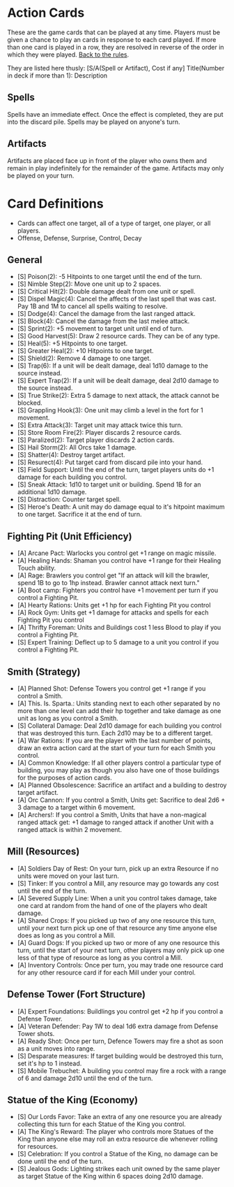 # Action Cards
These are the game cards that can be played at any time. Players must be given a chance to play an cards in response to each card played. If more than one card is played in a row, they are resolved in reverse of the order in which they were played. [Back to the rules](README.md).

They are listed here thusly: [S/A(Spell or Artifact), Cost if any] Title(Number in deck if more than 1): Description

## Spells
Spells have an immediate effect. Once the effect is completed, they are put into the discard pile. Spells may be played on anyone's turn.

## Artifacts
Artifacts are placed face up in front of the player who owns them and remain in play indefinitely for the remainder of the game. Artifacts may only be played on your turn.

# Card Definitions

* Cards can affect one target, all of a type of target, one player, or all players.
* Offense, Defense, Surprise, Control, Decay

## General
- [S] Poison(2): -5 Hitpoints to one target until the end of the turn.
- [S] Nimble Step(2): Move one unit up to 2 spaces.
- [S] Critical Hit(2): Double damage dealt from one unit or spell.
- [S] Dispel Magic(4): Cancel the affects of the last spell that was cast. Pay 1B and 1M to cancel all spells waiting to resolve.
- [S] Dodge(4): Cancel the damage from the last ranged attack.
- [S] Block(4): Cancel the damage from the last melee attack.
- [S] Sprint(2): +5 movement to target unit until end of turn.
- [S] Good Harvest(5): Draw 2 resource cards. They can be of any type.
- [S] Heal(5): +5 Hitpoints to one target.
- [S] Greater Heal(2): +10 Hitpoints to one target.
- [S] Shield(2): Remove 4 damage to one target.
- [S] Trap(6): If a unit will be dealt damage, deal 1d10 damage to the source instead.
- [S] Expert Trap(2): If a unit will be dealt damage, deal 2d10 damage to the source instead.
- [S] True Strike(2): Extra 5 damage to next attack, the attack cannot be blocked.
- [S] Grappling Hook(3): One unit may climb a level in the fort for 1 movement.
- [S] Extra Attack(3): Target unit may attack twice this turn.
- [S] Store Room Fire(2): Player discards 2 resource cards.
- [S] Paralized(2): Target player discards 2 action cards.
- [S] Hail Storm(2): All Orcs take 1 damage.
- [S] Shatter(4): Destroy target artifact.
- [S] Resurect(4): Put target card from discard pile into your hand.
- [S] Field Support: Until the end of the turn, target players units do +1 damage for each building you control.
- [S] Sneak Attack: 1d10 to target unit or building. Spend 1B for an additional 1d10 damage.
- [S] Distraction: Counter target spell.
- [S] Heroe's Death: A unit may do damage equal to it's hitpoint maximum to one target. Sacrifice it at the end of turn.

## Fighting Pit (Unit Efficiency)
- [A] Arcane Pact: Warlocks you control get +1 range on magic missile.
- [A] Healing Hands: Shaman you control have +1 range for their Healing Touch ability.
- [A] Rage: Brawlers you control get "If an attack will kill the brawler, spend 1B to go to 1hp instead. Brawler cannot attack next turn."
- [A] Boot camp: Fighters you control have +1 movement per turn if you control a Fighting Pit.
- [A] Hearty Rations: Units get +1 hp for each Fighting Pit you control
- [A] Rock Gym: Units get +1 damage for attacks and spells for each Fighting Pit you control
- [A] Thrifty Foreman: Units and Buildings cost 1 less Blood to play if you control a Fighting Pit.
- [S] Expert Training: Deflect up to 5 damage to a unit you control if you control a Fighting Pit.

## Smith (Strategy)
- [A] Planned Shot: Defense Towers you control get +1 range if you control a Smith.
- [A] This. Is. Sparta.: Units standing next to each other separated by no more than one level can add their hp together and take damage as one unit as long as you control a Smith.
- [S] Collateral Damage: Deal 2d10 damage for each building you control that was destroyed this turn. Each 2d10 may be to a different target.
- [A] War Rations: If you are the player with the last number of points, draw an extra action card at the start of your turn for each Smith you control.
- [A] Common Knowledge: If all other players control a particular type of building, you may play as though you also have one of those buildings for the purposes of action cards.
- [A] Planned Obsolescence: Sacrifice an artifact and a building to destroy target artifact.
- [A] Orc Cannon: If you control a Smith, Units get: Sacrifice to deal 2d6 + 3 damage to a target within 6 movement.
- [A] Archers!: If you control a Smith, Units that have a non-magical ranged attack get: +1 damage to ranged attack if another Unit with a ranged attack is within 2 movement.

## Mill (Resources)
- [A] Soldiers Day of Rest: On your turn, pick up an extra Resource if no units were moved on your last turn.
- [S] Tinker: If you control a Mill, any resource may go towards any cost until the end of the turn.
- [A] Severed Supply Line: When a unit you control takes damage, take one card at random from the hand of one of the players who dealt damage.
- [A] Shared Crops: If you picked up two of any one resource this turn, until your next turn pick up one of that resource any time anyone else does as long as you control a Mill.
- [A] Guard Dogs: If you picked up two or more of any one resource this turn, until the start of your next turn, other players may only pick up one less of that type of resource as long as you control a Mill.
- [A] Inventory Controls: Once per turn, you may trade one resource card for any other resource card if for each Mill under your control.

## Defense Tower (Fort Structure)
- [A] Expert Foundations: Buildlings you control get +2 hp if you control a Defense Tower.
- [A] Veteran Defender: Pay 1W to deal 1d6 extra damage from Defense Tower shots.
- [A] Ready Shot: Once per turn, Defence Towers may fire a shot as soon as a unit moves into range.
- [S] Desparate measures: If target building would be destroyed this turn, set it's hp to 1 instead.
- [S] Mobile Trebuchet: A building you control may fire a rock with a range of 6 and damage 2d10 until the end of the turn.

## Statue of the King (Economy)
- [S] Our Lords Favor: Take an extra of any one resource you are already collecting this turn for each Statue of the King you control.
- [A] The King's Reward: The player who controls more Statues of the King than anyone else may roll an extra resource die whenever rolling for resources.
- [S] Celebration: If you control a Statue of the King, no damage can be done until the end of the turn.
- [S] Jealous Gods: Lighting strikes each unit owned by the same player as target Statue of the King within 6 spaces doing 2d10 damage.
